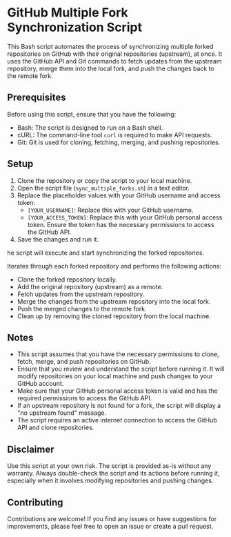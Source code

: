 # GitHub Multiple Fork Synchronization Script

This Bash script automates the process of synchronizing multiple forked repositories on GitHub with their original repositories (upstream), at once. It uses the GitHub API and Git commands to fetch updates from the upstream repository, merge them into the local fork, and push the changes back to the remote fork.

## Prerequisites

Before using this script, ensure that you have the following:

- Bash: The script is designed to run on a Bash shell.
- cURL: The command-line tool `curl` is required to make API requests.
- Git: Git is used for cloning, fetching, merging, and pushing repositories.

## Setup

1. Clone the repository or copy the script to your local machine.
2. Open the script file (`sync_multiple_forks.sh`) in a text editor.
3. Replace the placeholder values with your GitHub username and access token:
    - `[YOUR_USERNAME]`: Replace this with your GitHub username.
    - `[YOUR_ACCESS_TOKEN]`: Replace this with your GitHub personal access token. Ensure the token has the necessary permissions to access the GitHub API.
4. Save the changes and run it.

he script will execute and start synchronizing the forked repositories.

Iterates through each forked repository and performs the following actions:
- Clone the forked repository locally.
- Add the original repository (upstream) as a remote.
- Fetch updates from the upstream repository.
- Merge the changes from the upstream repository into the local fork.
- Push the merged changes to the remote fork.
- Clean up by removing the cloned repository from the local machine.

## Notes
- This script assumes that you have the necessary permissions to clone, fetch, merge, and push repositories on GitHub.
- Ensure that you review and understand the script before running it. It will modify repositories on your local machine and push changes to your GitHub account.
- Make sure that your GitHub personal access token is valid and has the required permissions to access the GitHub API.
- If an upstream repository is not found for a fork, the script will display a "no upstream found" message.
- The script requires an active internet connection to access the GitHub API and clone repositories.

## Disclaimer
Use this script at your own risk. The script is provided as-is without any warranty. Always double-check the script and its actions before running it, especially when it involves modifying repositories and pushing changes.

## Contributing
Contributions are welcome! If you find any issues or have suggestions for improvements, please feel free to open an issue or create a pull request.
